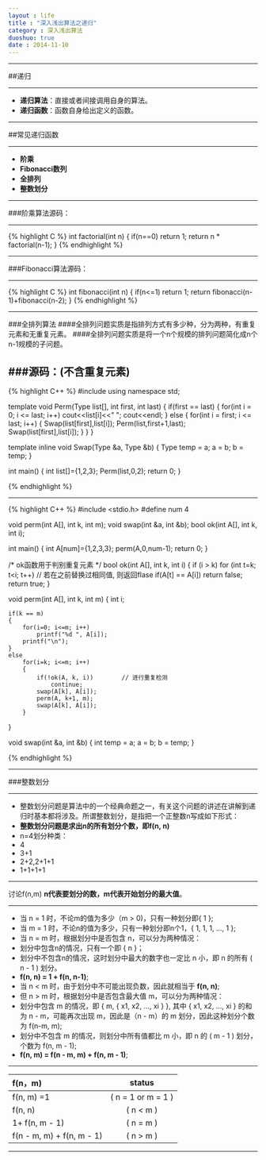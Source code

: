 ```yaml
---
layout : life
title : "深入浅出算法之递归"
category : 深入浅出算法
duoshuo: true
date : 2014-11-10
---
```

------------

##递归

------------

* **递归算法**：直接或者间接调用自身的算法。
* **递归函数**：函数自身给出定义的函数。

------------

##常见递归函数

------------

* **阶乘**
* **Fibonacci数列**
* **全排列**
* **整数划分**

-------------

###阶乘算法源码：

-----------
 {% highlight C %}
 int factorial(int n)
 {
	if(n==0) return 1;
	return n * factorial(n-1);
 }
{% endhighlight %}

------------

###Fibonacci算法源码：

-----------
 {% highlight C %}
 int fibonacci(int n)
 {
	if(n<=1) return 1;
	return fibonacci(n-1)+fibonacci(n-2);
 }
{% endhighlight %}

------------

###全排列算法
####全排列问题实质是指排列方式有多少种，分为两种，有重复元素和无重复元素。
####全排列问题实质是将一个n个规模的排列问题简化成n个n-1规模的子问题。

###源码：(不含重复元素)
-----------
 {% highlight C++ %}
#include <iostream>
using namespace std;

template<class Type>
void Perm(Type list[], int first, int last)
{
	if(first == last)
	{
		for(int i = 0; i <= last; i++)
			cout<<list[i]<<" ";
		cout<<endl;
	}
	else
	{
		for(int i = first; i <= last; i++)
		{
			Swap(list[first],list[i]);
			Perm(list,first+1,last);
			Swap(list[first],list[i]);
		}
	}
}

template<class Type>
inline void Swap(Type &a, Type &b)
{
	Type temp = a;
		 a = b;
		 b = temp;
}

int main()
{
	int list[]={1,2,3};
	Perm(list,0,2);
    return 0;
}

{% endhighlight %}

------------

 {% highlight C++ %}
#include <stdio.h>
#define num 4

void perm(int A[], int k, int m);
void swap(int &a, int &b);
bool ok(int A[], int k, int i);

int main()
{
	int A[num]={1,2,3,3};
	perm(A,0,num-1);
	return 0;
}

/* ok函数用于判别重复元素 */
bool ok(int A[], int k, int i)
{
	if (i > k)
		for (int t=k; t<i; t++)			// 若在之前替换过相同值, 则返回flase
			if(A[t] == A[i])
				return false;
	return true;
}

void perm(int A[], int k, int m)
{
	int i;

	if(k == m)
	{
		for(i=0; i<=m; i++)
			printf("%d ", A[i]);
		printf("\n");
	}
	else
		for(i=k; i<=m; i++)
		{
			if(!ok(A, k, i))		// 进行重复检测
				continue;
			swap(A[k], A[i]);
			perm(A, k+1, m);
			swap(A[k], A[i]);
		}
}

void swap(int &a, int &b)
{
	int temp = a;
		a = b;
		b = temp;
}

{% endhighlight %}

------------

###整数划分

--------------

* 整数划分问题是算法中的一个经典命题之一，有关这个问题的讲述在讲解到递归时基本都将涉及。所谓整数划分，是指把一个正整数n写成如下形式：
* **整数划分问题是求出n的所有划分个数，即f(n, n)**
* n=4划分种类：
 * 4
 * 3+1
 * 2+2,2+1+1
 * 1+1+1+1

--------------

讨论f(n,m) **n代表要划分的数，m代表开始划分的最大值**。

--------------------------


* 当 n = 1 时，不论m的值为多少（m > 0)，只有一种划分即{ 1 };
* 当 m = 1 时，不论n的值为多少，只有一种划分即n个1，{ 1, 1, 1, ..., 1 };
* 当 n = m 时，根据划分中是否包含 n，可以分为两种情况：
 * 划分中包含n的情况，只有一个即 { n }；
 * 划分中不包含n的情况，这时划分中最大的数字也一定比 n 小，即 n 的所有 ( n - 1 ) 划分。
 * **f(n, n) = 1 + f(n, n-1)**;
* 当 n < m 时，由于划分中不可能出现负数，因此就相当于 **f(n, n)**;
* 但 n > m 时，根据划分中是否包含最大值 m，可以分为两种情况：
 * 划分中包含 m 的情况，即 { m, { x1, x2, ..., xi } }, 其中 { x1, x2, ..., xi } 的和为 n - m，可能再次出现 m，因此是（n - m）的 m 划分，因此这种划分个数为 f(n-m, m);
 * 划分中不包含 m 的情况，则划分中所有值都比 m 小，即 n 的 ( m - 1 ) 划分，个数为 f(n, m - 1);
 * **f(n, m) = f(n - m, m) + f(n, m - 1)**;
 
-----------------

| f(n，m)    |    status |
| :-------- | :--: |
|f(n, m) =1 |( n = 1 or m = 1 )|
|f(n, n) |( n < m )|
|1+ f(n, m - 1)| ( n = m )|
|f(n - m, m) + f(n, m - 1)| ( n > m )|

------------




